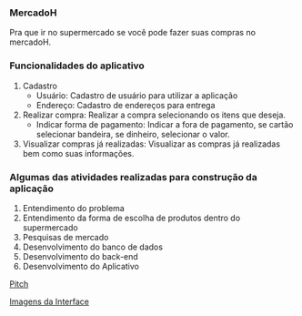 ### MercadoH
Pra que ir no supermercado se você pode fazer suas compras no mercadoH.

### Funcionalidades do aplicativo
1. Cadastro
    - Usuário: Cadastro de usuário para utilizar a aplicação
    - Endereço: Cadastro de endereços para entrega
2. Realizar compra: Realizar a compra selecionando os itens que deseja.
    - Indicar forma de pagamento: Indicar a fora de pagamento, se cartão selecionar bandeira, se dinheiro, selecionar o valor.
4. Visualizar compras já realizadas: Visualizar as compras já realizadas bem como suas informações.

### Algumas das atividades realizadas para construção da aplicação
1. Entendimento do problema
2. Entendimento da forma de escolha de produtos dentro do supermercado
3. Pesquisas de mercado
4. Desenvolvimento do banco de dados
5. Desenvolvimento do back-end
6. Desenvolvimento do Aplicativo

[Pitch](https://drive.google.com/file/d/0B_rAuoY38x1ETGhpR3MwRkNiUkk/view?usp=sharing&resourcekey=0-Aabkz6thuea_lVQeyLcZdQ)

[Imagens da Interface](../interface/)